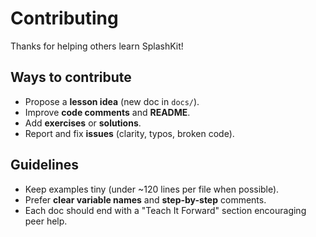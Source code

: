 # Contributing

Thanks for helping others learn SplashKit!

## Ways to contribute
- Propose a **lesson idea** (new doc in `docs/`).
- Improve **code comments** and **README**.
- Add **exercises** or **solutions**.
- Report and fix **issues** (clarity, typos, broken code).

## Guidelines
- Keep examples tiny (under ~120 lines per file when possible).
- Prefer **clear variable names** and **step-by-step** comments.
- Each doc should end with a "Teach It Forward" section encouraging peer help.

